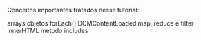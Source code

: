 Conceitos importantes tratados nesse tutorial:

arrays
objetos
forEach()
DOMContentLoaded
map, reduce e filter
innerHTML
método includes